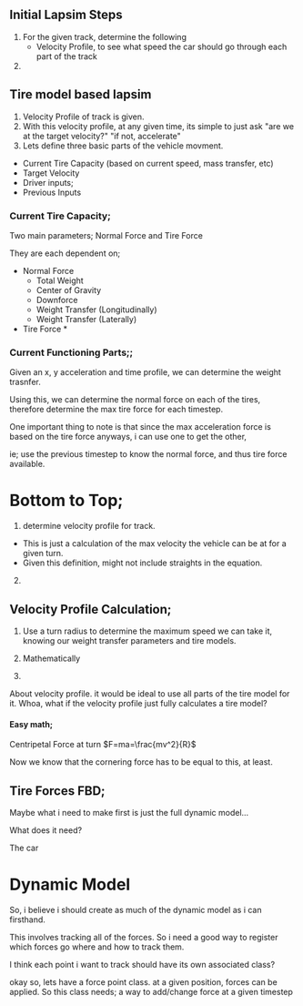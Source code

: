 

## Initial Lapsim Steps 

1. For the given track, determine the following
    * Velocity Profile, to see what speed the car should go through each part of the track
2. 



## Tire model based lapsim 

1. Velocity Profile of track is given.
2. With this velocity profile, at any given time, its simple to just ask "are we at the target velocity?" "if not, accelerate"
3. Lets define three basic parts of the vehicle movment.
  * Current Tire Capacity (based on current speed, mass transfer, etc)
  * Target Velocity
  * Driver inputs;
  * Previous Inputs

### Current Tire Capacity;

Two main parameters; Normal Force and Tire Force

They are each dependent on;

* Normal Force
  * Total Weight
  * Center of Gravity
  * Downforce
  * Weight Transfer (Longitudinally)
  * Weight Transfer (Laterally)
* Tire Force
  *

### Current Functioning Parts;; 

Given an x, y acceleration and time profile, we can determine the weight trasnfer. 

Using this, we can determine the normal force on each of the tires, therefore determine the max tire force for each timestep. 

One important thing to note is that since the max acceleration force is based on the tire force anyways, i can use one to get the other, 

ie; use the previous timestep to know the normal force, and thus tire force available.

# Bottom to Top; 

1. determine velocity profile for track. 
  * This is just a calculation of the max velocity the vehicle can be at for a given turn. 
  * Given this definition, might not include straights in the equation. 
2. 


## Velocity Profile Calculation; 

1. Use a turn radius to determine the maximum speed we can take it, knowing our weight transfer parameters and tire models. 
2. Mathematically


3. 

About velocity profile. it would be ideal to use all parts of the tire model for it. Whoa, what if the velocity profile just fully calculates a tire model?

#### Easy math; 

Centripetal Force at turn $F=ma=\frac{mv^2}{R}$

Now we know that the cornering force has to be equal to this, at least. 


## Tire Forces FBD;

Maybe what i need to make first is just the full dynamic model...

What does it need? 

The car 


# Dynamic Model 

So, i believe i should create as much of the dynamic model as i can firsthand.

This involves tracking all of the forces. So i need a good way to register which forces go where and how to track them. 

I think each point i want to track should have its own associated class?

okay so, lets have a force point class. at a given position, forces can be applied. So this class needs; a way to add/change force at a given timestep


